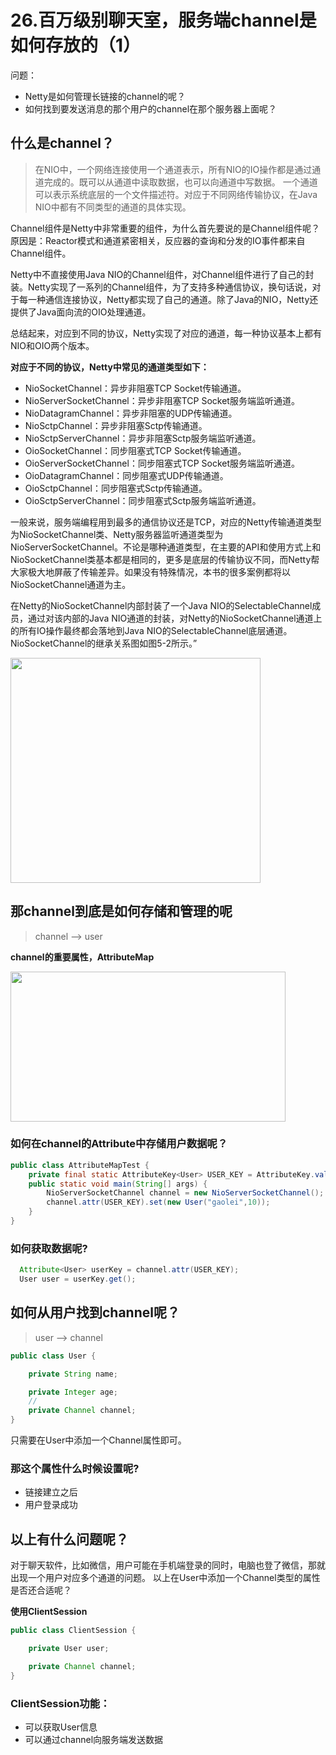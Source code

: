# 26.百万级别聊天室，服务端channel是如何存放的（1）


问题： 
- Netty是如何管理长链接的channel的呢？
- 如何找到要发送消息的那个用户的channel在那个服务器上面呢？


## 什么是channel？

> 在NIO中，一个网络连接使用一个通道表示，所有NIO的IO操作都是通过通道完成的。既可以从通道中读取数据，也可以向通道中写数据。
一个通道可以表示系统底层的一个文件描述符。对应于不同网络传输协议，在Java NIO中都有不同类型的通道的具体实现。

Channel组件是Netty中非常重要的组件，为什么首先要说的是Channel组件呢？原因是：Reactor模式和通道紧密相关，反应器的查询和分发的IO事件都来自Channel组件。

Netty中不直接使用Java NIO的Channel组件，对Channel组件进行了自己的封装。Netty实现了一系列的Channel组件，为了支持多种通信协议，换句话说，对于每一种通信连接协议，Netty都实现了自己的通道。除了Java的NIO，Netty还提供了Java面向流的OIO处理通道。

总结起来，对应到不同的协议，Netty实现了对应的通道，每一种协议基本上都有NIO和OIO两个版本。

**对应于不同的协议，Netty中常见的通道类型如下：**

- NioSocketChannel：异步非阻塞TCP Socket传输通道。
- NioServerSocketChannel：异步非阻塞TCP Socket服务端监听通道。
- NioDatagramChannel：异步非阻塞的UDP传输通道。
- NioSctpChannel：异步非阻塞Sctp传输通道。
- NioSctpServerChannel：异步非阻塞Sctp服务端监听通道。
- OioSocketChannel：同步阻塞式TCP Socket传输通道。
- OioServerSocketChannel：同步阻塞式TCP Socket服务端监听通道。
- OioDatagramChannel：同步阻塞式UDP传输通道。
- OioSctpChannel：同步阻塞式Sctp传输通道。
- OioSctpServerChannel：同步阻塞式Sctp服务端监听通道。 

一般来说，服务端编程用到最多的通信协议还是TCP，对应的Netty传输通道类型为NioSocketChannel类、Netty服务器监听通道类型为NioServerSocketChannel。不论是哪种通道类型，在主要的API和使用方式上和NioSocketChannel类基本都是相同的，更多是底层的传输协议不同，而Netty帮大家极大地屏蔽了传输差异。如果没有特殊情况，本书的很多案例都将以NioSocketChannel通道为主。

在Netty的NioSocketChannel内部封装了一个Java NIO的SelectableChannel成员，通过对该内部的Java NIO通道的封装，对Netty的NioSocketChannel通道上的所有IO操作最终都会落地到Java NIO的SelectableChannel底层通道。NioSocketChannel的继承关系图如图5-2所示。”


<img src="https://oscimg.oschina.net/oscnet/up-011d6c1c25d7d5f290e2b45219887693dc1.png" width="400" height="360">



## 那channel到底是如何存储和管理的呢

> channel --> user

**channel的重要属性，AttributeMap**   

<img src="https://oscimg.oschina.net/oscnet/up-c59e26e0dfa0a90a6fe728b44baee96dd28.png" width="440" height="240">

### **如何在channel的Attribute中存储用户数据呢？**

```java
public class AttributeMapTest {
    private final static AttributeKey<User> USER_KEY = AttributeKey.valueOf("USER_KEY");
    public static void main(String[] args) {
        NioServerSocketChannel channel = new NioServerSocketChannel();
        channel.attr(USER_KEY).set(new User("gaolei",10));
    }
}
```

### 如何获取数据呢?

````java
  Attribute<User> userKey = channel.attr(USER_KEY);
  User user = userKey.get();
````

## 如何从用户找到channel呢？

> user --> channel

```java
public class User {

    private String name;

    private Integer age;
    // 
    private Channel channel;
}    
```
只需要在User中添加一个Channel属性即可。

### 那这个属性什么时候设置呢?

- 链接建立之后
- 用户登录成功


## 以上有什么问题呢？

对于聊天软件，比如微信，用户可能在手机端登录的同时，电脑也登了微信，那就出现一个用户对应多个通道的问题。
以上在User中添加一个Channel类型的属性是否还合适呢？

**使用ClientSession**

```java
public class ClientSession {

    private User user;

    private Channel channel;
}

```
### ClientSession功能： 

- 可以获取User信息
- 可以通过channel向服务端发送数据




























